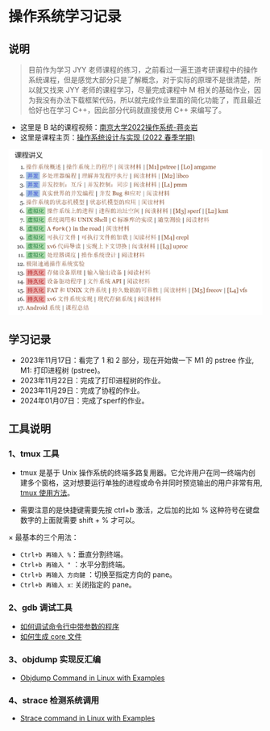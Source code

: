 # 操作系统学习记录


## 说明
> 目前作为学习 JYY 老师课程的练习，之前看过一遍王道考研课程中的操作系统课程，但是感觉大部分只是了解概念，对于实际的原理不是很清楚，所以就又找来 JYY 老师的课程学习，尽量完成课程中 M 相关的基础作业，因为我没有办法下载框架代码，所以就完成作业里面的简化功能了，而且最近恰好也在学习 C++，因此部分代码就直接使用 C++ 来编写了。


* 这里是 B 站的课程视频：[南京大学2022操作系统-蒋炎岩](https://www.bilibili.com/video/BV1Cm4y1d7Ur/?spm_id_from=333.788&vd_source=60ce9938ee3696b9c3fa6dc847e7d86e) 
* 这里是课程主页：[操作系统设计与实现 (2022 春季学期)](http://jyywiki.cn/OS/2022/)

![网站课程内容](./picture/%E7%BD%91%E7%AB%99%E5%86%85%E5%AE%B9.png )


## 学习记录

* 2023年11月17日：看完了 1 和 2 部分，现在开始做一下 M1 的 pstree 作业, 
M1: 打印进程树 (pstree)。
* 2023年11月22日：完成了打印进程树的作业。
* 2023年11月29日：完成了协程的作业。
* 2024年01月07日：完成了sperf的作业。


## 工具说明
### 1、tmux 工具
* tmux 是基于 Unix 操作系统的终端多路复用器。它允许用户在同一终端内创建多个窗格，这对想要运行单独的进程或命令并同时预览输出的用户非常有用,
[tmux 使用方法](https://blog.gtwang.org/linux/linux-tmux-terminal-multiplexer-tutorial/)。

* 需要注意的是快捷键需要先按 ctrl+b 激活，之后加的比如 % 这种符号在键盘数字的上面就需要 shift + % 才可以。

× 最基本的三个用法：
* `Ctrl+b 再输入 %`：垂直分割终端。
* `Ctrl+b 再输入 "` ：水平分割终端。
* `Ctrl+b 再输入 方向鍵` ：切换至指定方向的 pane。
* `Ctrl+b 再输入 x`: 关闭指定的 pane。

### 2、gdb 调试工具
* [如何调试命令行中带参数的程序](https://stackoverflow.com/questions/6121094/how-do-i-run-a-program-with-commandline-arguments-using-gdb-within-a-bash-script)
* [如何生成 core 文件](https://askubuntu.com/questions/1349047/where-do-i-find-core-dump-files-and-how-do-i-view-and-analyze-the-backtrace-st/1349048)

### 3、objdump 实现反汇编
* [Objdump Command in Linux with Examples](https://www.geeksforgeeks.org/objdump-command-in-linux-with-examples/)

### 4、strace 检测系统调用
* [Strace command in Linux with Examples](https://www.geeksforgeeks.org/strace-command-in-linux-with-examples/)

